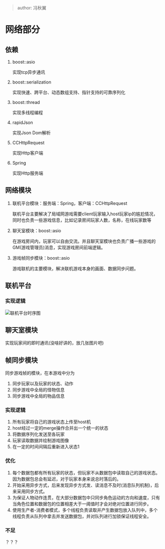 > author: 冯秋翼
# 网络部分
## 依赖
1. boost::asio

    实现tcp异步通讯

2. boost::serialization

    实现快速、跨平台、动态数组支持、指针支持的可靠序列化

3. boost::thread

    实现多线程编程

3. rapidJson

    实现Json Dom解析

4. CCHttpRequest

    实现Http客户端

5. Spring

    实现Http服务端

## 网络模块

1. 联机平台模块：服务端：Spring，客户端：CCHttpRequest

    联机平台主要解决了局域网游戏需要client玩家输入host玩家ip的尴尬情况，同时也负责一些游戏信息，比如记录房间玩家人数，名称，在线玩家数等

2. 聊天室模块：boost::asio

    在游戏房间内，玩家可以自由交流。并且聊天室模块也负责广播一些游戏的GM(游戏管理员)消息，实现游戏房间前端逻辑。

3. 游戏帧同步模块：boost::asio

    游戏联机的主要模块，解决联机游戏本身的画面、数据同步问题。

## 联机平台

### 实现逻辑
![联机平台时序图](联机平台时序图.jpg)

## 聊天室模块

实现玩家间的即时通讯(没啥好讲的，放几张图片吧)

## 帧同步模块

同步游戏帧的模块，在本游戏中分为
1. 同步玩家以及玩家的状态、动作
2. 同步游戏中全局的怪物信息
3. 同步游戏中全局的物品信息

### 实现逻辑

1. 所有玩家将自己的游戏状态上传至host机
2. host经过一定的merge操作合并出一个统一的状态
3. 将数据序列化发送至各玩家
4. 玩家读取数据并绘制游戏图像
5. 在一定的时间间隔后重新进入状态1

### 优化

1. 每个数据包都有所有玩家的状态，但玩家不从数据包中读取自己的游戏状态。因为数据包总会有延迟，对于玩家本身来说总时落后的。
2. 开始采用异步方式，后来发现异步方式发、读消息不及时(消息队列机制)，后来采用同步方式。
3. 为保证人物动作连贯，在大部分数据包中只同步角色运动的方向和速度，只有当角色位置和数据包的位置相差大于一阈值时才会对绝对位置进行同步。
4. 使用生产者-消费者模式，多个线程负责读取并产生数据包放入队列中，多个线程负责从队列中拿去并发送数据包，并对队列进行加锁保证线程安全。

### 不足

？？？